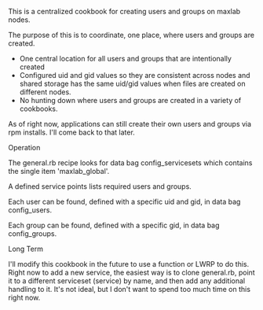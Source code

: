 This is a centralized cookbook for creating users and groups on maxlab nodes.

The purpose of this is to coordinate, one place, where users and groups are created.

* One central location for all users and groups that are intentionally created
* Configured uid and gid values so they are consistent across nodes and shared storage has the same uid/gid values when files are created on different nodes.
* No hunting down where users and groups are created in a variety of cookbooks.

As of right now, applications can still create their own users and groups via rpm installs. I'll come back to that later.

Operation

The general.rb recipe looks for data bag config_servicesets which contains the single item 'maxlab_global'.

A defined service points lists required users and groups.

Each user can be found, defined with a specific uid and gid, in data bag config_users.

Each group can be found, defined with a specific gid, in data bag config_groups.

Long Term

I'll modify this cookbook in the future to use a function or LWRP to do this.  Right now to add a new service, the easiest way is to clone general.rb, point it to a different serviceset (service) by name, and then add any additional handling to it.  It's not ideal, but I don't want to spend too much time on this right now.

